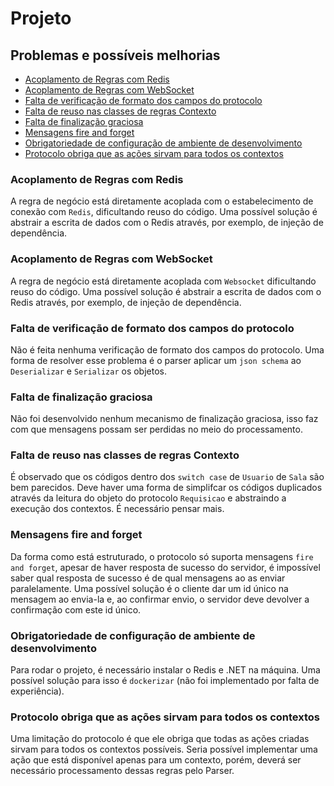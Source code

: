 # Projeto

## Problemas e possíveis melhorias

* [Acoplamento de Regras com Redis](#acoplamento-de-Regras-com-WebSocket)
* [Acoplamento de Regras com WebSocket](#acoplamento-de-Regras-com-Redis)
* [Falta de verificação de formato dos campos do protocolo](#falta-de-verificação-de-formato-dos-campos-do-protocolo)
* [Falta de reuso nas classes de regras Contexto](#falta-de-reuso-nas-classes-de-regras-Contexto)
* [Falta de finalização graciosa](#falta-de-finalização-graciosa)
* [Mensagens fire and forget](#mensagens-fire-and-forget)
* [Obrigatoriedade de configuração de ambiente de desenvolvimento](#obrigatoriedade-de-configuração-de-ambiente-de-desenvolvimento)
* [Protocolo obriga que as ações sirvam para todos os contextos](#protocolo-obriga-que-as-ações-sirvam-para-todos-os-contextos)


### Acoplamento de Regras com Redis
A regra de negócio está diretamente acoplada com o estabelecimento de conexão com `Redis`, dificultando reuso do código.
Uma possível solução é abstrair a escrita de dados com o Redis através, por exemplo, de injeção de dependência.

### Acoplamento de Regras com WebSocket

A regra de negócio está diretamente acoplada com `Websocket` dificultando reuso do código. Uma possível solução é abstrair a escrita de dados com o Redis através, por exemplo, de injeção de dependência.

### Falta de verificação de formato dos campos do protocolo

Não é feita nenhuma verificação de formato dos campos do protocolo. Uma forma de resolver esse problema é o parser aplicar um `json schema` ao `Deserializar` e `Serializar` os objetos.

### Falta de finalização graciosa

Não foi desenvolvido nenhum mecanismo de finalização graciosa, isso faz com que mensagens possam ser perdidas no meio do processamento.

### Falta de reuso nas classes de regras Contexto

É observado que os códigos dentro dos `switch case` de `Usuario` de `Sala` são bem parecidos. Deve haver uma forma de simplifcar os códigos duplicados através da leitura do objeto do protocolo `Requisicao` e abstraindo a execução dos contextos. É necessário pensar mais.

### Mensagens fire and forget

Da forma como está estruturado, o protocolo só suporta mensagens `fire and forget`, apesar de haver resposta de sucesso do servidor, é impossível saber qual resposta de sucesso é de qual mensagens ao as enviar paralelamente. Uma possível solução é o cliente dar um id único na mensagem ao envia-la e, ao confirmar envio, o servidor deve devolver a confirmação com este id único.

### Obrigatoriedade de configuração de ambiente de desenvolvimento

Para rodar o projeto, é necessário instalar o Redis e .NET na máquina. Uma possível solução para isso é `dockerizar` (não foi implementado por falta de experiência).

### Protocolo obriga que as ações sirvam para todos os contextos

Uma limitação do protocolo é que ele obriga que todas as ações criadas sirvam para todos os contextos possíveis. Seria possível implementar uma ação que está disponível apenas para um contexto, porém, deverá ser necessário processamento dessas regras pelo Parser.